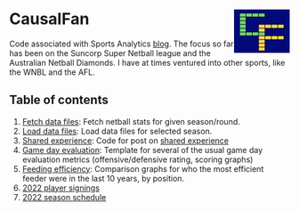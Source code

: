 # CausalFan <img src="images/logo.jpeg" align="right" width="100" />

Code associated with Sports Analytics [blog](https://causalfan.substack.com/). The focus so far has been on the Suncorp Super Netball league and the Australian Netball Diamonds. I have at times ventured into other sports, like the WNBL and the AFL.

## Table of contents

1.  [Fetch data files](R/fetch_data.R): Fetch netball stats for given season/round.
2.  [Load data files](R/load_netball_data.R): Load data files for selected season.
3.  [Shared experience](R/shared_experience.R): Code for post on [shared experience](https://causalfan.substack.com/p/is-like-life-netball-all-about-connections)
4.  [Game day evaluation](R/game_day.R): Template for several of the usual game day evaluation metrics (offensive/defensive rating, scoring graphs)
5. [Feeding efficiency](R/feed_efficiency.R): Comparison graphs for who the most efficient feeder were in the last 10 years, by position.
6. [2022 player signings](R/2022_draft_season.R)
6. [2022 season schedule](R/2022_schedule.R)
